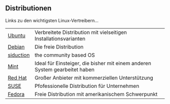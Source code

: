 ## Distributionen
Links zu den wichtigsten Linux-Vertreibern...

|||
|-|-|
|[Ubuntu](https://ubuntuusers.de/) | Verbreitete Distribution mit vielseitigen Installationsvarianten |
|[Debian](http://www.debian.org/) | Die freie Distribution |
|[siduction](http://forum.siduction.org/) | the community based OS |
|[Mint](https://www.linuxmint.com/) | Ideal für Einsteiger, die bisher mit einem anderen System gearbeitet haben |
|[Red Hat](https://www.redhat.com/de) | Großer Anbieter mit kommerziellen Unterstützung |
|[SUSE](https://www.suse.com/de-de/) | Pfofessionelle Distribution für Unternehmen |
|[Fedora](https://getfedora.org/) | Freie Distribution mit amerikanischem Schwerpunkt |



